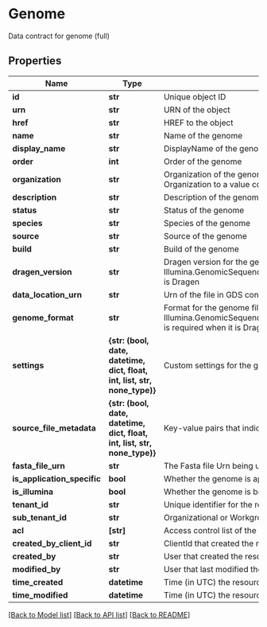 # Genome

Data contract for genome (full)

## Properties
Name | Type | Description | Notes
------------ | ------------- | ------------- | -------------
**id** | **str** | Unique object ID | [optional] 
**urn** | **str** | URN of the object | [optional] 
**href** | **str** | HREF to the object | [optional] 
**name** | **str** | Name of the genome | [optional] 
**display_name** | **str** | DisplayName of the genome | [optional] 
**order** | **int** | Order of the genome | [optional] 
**organization** | **str** | Organization of the genome, Require gss.genomes.admin scope to set Organization to a value containing  Illumina (case-insensitive) | [optional] 
**description** | **str** | Description of the genome | [optional] 
**status** | **str** | Status of the genome | [optional] 
**species** | **str** | Species of the genome | [optional] 
**source** | **str** | Source of the genome | [optional] 
**build** | **str** | Build of the genome | [optional] 
**dragen_version** | **str** | Dragen version for the genome, it is required when Illumina.GenomicSequencingService.Models.V1.GenomeCompact.GenomeFormat is Dragen | [optional] 
**data_location_urn** | **str** | Urn of the file in GDS containing the genome data file | [optional] 
**genome_format** | **str** | Format for the genome file, Illumina.GenomicSequencingService.Models.V1.GenomeCompact.DragenVersion is required when it is Dragen | [optional] 
**settings** | **{str: (bool, date, datetime, dict, float, int, list, str, none_type)}** | Custom settings for the genome | [optional] 
**source_file_metadata** | **{str: (bool, date, datetime, dict, float, int, list, str, none_type)}** | Key-value pairs that indicate the source files for the specific genome | [optional] 
**fasta_file_urn** | **str** | The Fasta file Urn being used by the genome | [optional] 
**is_application_specific** | **bool** | Whether the genome is application specific | [optional] 
**is_illumina** | **bool** | Whether the genome is belonging to Illumina | [optional] 
**tenant_id** | **str** | Unique identifier for the resource tenant | [optional] 
**sub_tenant_id** | **str** | Organizational or Workgroup ID. If neither are present, User ID. | [optional] 
**acl** | **[str]** | Access control list of the object | [optional] 
**created_by_client_id** | **str** | ClientId that created the resource (bssh, stratus...) | [optional] 
**created_by** | **str** | User that created the resource | [optional] 
**modified_by** | **str** | User that last modified the resource | [optional] 
**time_created** | **datetime** | Time (in UTC) the resource was created | [optional] 
**time_modified** | **datetime** | Time (in UTC) the resource was modified | [optional] 

[[Back to Model list]](../README.md#documentation-for-models) [[Back to API list]](../README.md#documentation-for-api-endpoints) [[Back to README]](../README.md)


